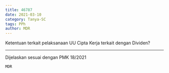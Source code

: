 ```yaml
---
title: 46787
date: 2021-03-10
category: Tanya-SC
tags: PPh
author: MDR
---
```


Ketentuan terkait pelaksanaan UU Cipta Kerja terkait dengan Dividen?

---

Dijelaskan sesuai dengan PMK 18/2021

`MDR`
